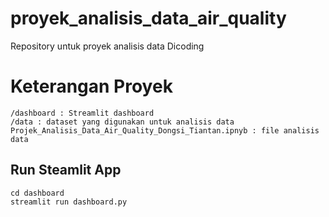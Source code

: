 # proyek_analisis_data_air_quality
Repository untuk proyek analisis data Dicoding 

# Keterangan Proyek
```
/dashboard : Streamlit dashboard
/data : dataset yang digunakan untuk analisis data
Projek_Analisis_Data_Air_Quality_Dongsi_Tiantan.ipnyb : file analisis data
```
## Run Steamlit App

```
cd dashboard
streamlit run dashboard.py
```
